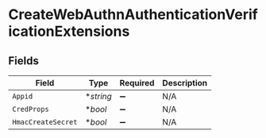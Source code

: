 # CreateWebAuthnAuthenticationVerificationExtensions


## Fields

| Field              | Type               | Required           | Description        |
| ------------------ | ------------------ | ------------------ | ------------------ |
| `Appid`            | **string*          | :heavy_minus_sign: | N/A                |
| `CredProps`        | **bool*            | :heavy_minus_sign: | N/A                |
| `HmacCreateSecret` | **bool*            | :heavy_minus_sign: | N/A                |